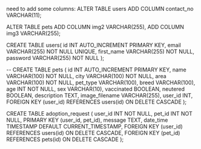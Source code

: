 need to add some columns:
ALTER TABLE users
ADD COLUMN contact_no VARCHAR(11);


ALTER TABLE pets
ADD COLUMN img2 VARCHAR(255),
ADD COLUMN img3 VARCHAR(255);





CREATE TABLE users(  id INT AUTO_INCREMENT PRIMARY KEY,  email VARCHAR(255) NOT NULL UNIQUE,  first_name VARCHAR(255) NOT NULL,  password VARCHAR(255) NOT NULL  );




--
CREATE TABLE pets (
    id INT AUTO_INCREMENT PRIMARY KEY,
    name VARCHAR(100) NOT NULL,
    city VARCHAR(100) NOT NULL,
    area VARCHAR(100) NOT NULL,
    pet_type VARCHAR(100),
    breed VARCHAR(100),
    age INT NOT NULL,
    sex VARCHAR(10),
    vaccinated BOOLEAN,
    neutered BOOLEAN,
    description TEXT,
    image_filename VARCHAR(255),
    user_id INT,
    FOREIGN KEY (user_id) REFERENCES users(id) ON DELETE CASCADE
);



CREATE TABLE adoption_request (
    user_id INT NOT NULL,
    pet_id INT NOT NULL,
    PRIMARY KEY (user_id, pet_id),
    message TEXT,
    date_time TIMESTAMP DEFAULT CURRENT_TIMESTAMP,
    FOREIGN KEY (user_id) REFERENCES users(id) ON DELETE CASCADE,
    FOREIGN KEY (pet_id) REFERENCES pets(id) ON DELETE CASCADE
);
